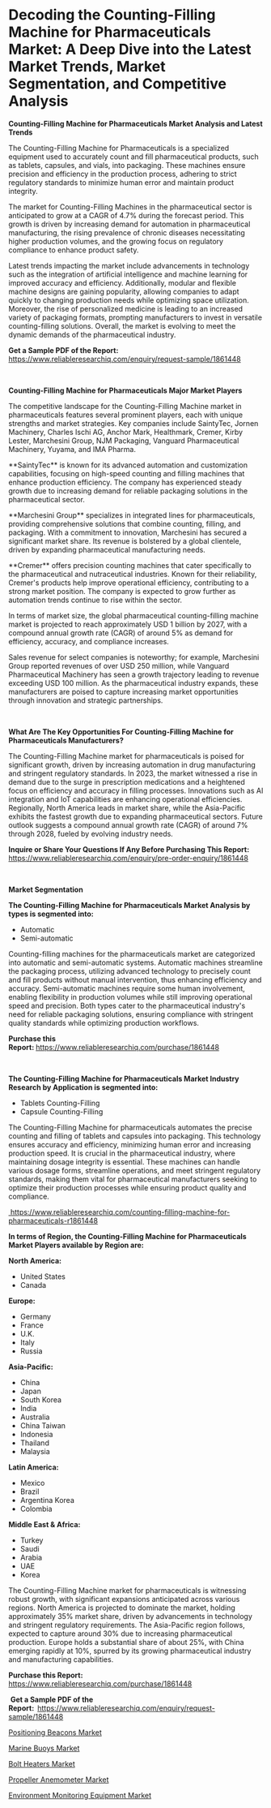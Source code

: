 <p><h1>Decoding the Counting-Filling Machine for Pharmaceuticals Market: A Deep Dive into the Latest Market Trends, Market Segmentation, and Competitive Analysis</h1></p><p><strong>Counting-Filling Machine for Pharmaceuticals Market Analysis and Latest Trends</strong></p>
<p><p>The Counting-Filling Machine for Pharmaceuticals is a specialized equipment used to accurately count and fill pharmaceutical products, such as tablets, capsules, and vials, into packaging. These machines ensure precision and efficiency in the production process, adhering to strict regulatory standards to minimize human error and maintain product integrity. </p><p>The market for Counting-Filling Machines in the pharmaceutical sector is anticipated to grow at a CAGR of 4.7% during the forecast period. This growth is driven by increasing demand for automation in pharmaceutical manufacturing, the rising prevalence of chronic diseases necessitating higher production volumes, and the growing focus on regulatory compliance to enhance product safety. </p><p>Latest trends impacting the market include advancements in technology such as the integration of artificial intelligence and machine learning for improved accuracy and efficiency. Additionally, modular and flexible machine designs are gaining popularity, allowing companies to adapt quickly to changing production needs while optimizing space utilization. Moreover, the rise of personalized medicine is leading to an increased variety of packaging formats, prompting manufacturers to invest in versatile counting-filling solutions. Overall, the market is evolving to meet the dynamic demands of the pharmaceutical industry.</p></p>
<p><strong>Get a Sample PDF of the Report:&nbsp;</strong> <a href="https://www.reliableresearchiq.com/enquiry/request-sample/1861448?utm_campaign=114&utm_medium=2&utm_source=Github&utm_content=ia&utm_term=28022025&utm_id=counting-filling-machine-for-pharmaceuticals">https://www.reliableresearchiq.com/enquiry/request-sample/1861448</a></p>
<p>&nbsp;</p>
<p><strong>Counting-Filling Machine for Pharmaceuticals Major Market Players</strong></p>
<p><p>The competitive landscape for the Counting-Filling Machine market in pharmaceuticals features several prominent players, each with unique strengths and market strategies. Key companies include SaintyTec, Jornen Machinery, Charles Ischi AG, Anchor Mark, Healthmark, Cremer, Kirby Lester, Marchesini Group, NJM Packaging, Vanguard Pharmaceutical Machinery, Yuyama, and IMA Pharma.</p><p>**SaintyTec** is known for its advanced automation and customization capabilities, focusing on high-speed counting and filling machines that enhance production efficiency. The company has experienced steady growth due to increasing demand for reliable packaging solutions in the pharmaceutical sector.</p><p>**Marchesini Group** specializes in integrated lines for pharmaceuticals, providing comprehensive solutions that combine counting, filling, and packaging. With a commitment to innovation, Marchesini has secured a significant market share. Its revenue is bolstered by a global clientele, driven by expanding pharmaceutical manufacturing needs.</p><p>**Cremer** offers precision counting machines that cater specifically to the pharmaceutical and nutraceutical industries. Known for their reliability, Cremer's products help improve operational efficiency, contributing to a strong market position. The company is expected to grow further as automation trends continue to rise within the sector.</p><p>In terms of market size, the global pharmaceutical counting-filling machine market is projected to reach approximately USD 1 billion by 2027, with a compound annual growth rate (CAGR) of around 5% as demand for efficiency, accuracy, and compliance increases.</p><p>Sales revenue for select companies is noteworthy; for example, Marchesini Group reported revenues of over USD 250 million, while Vanguard Pharmaceutical Machinery has seen a growth trajectory leading to revenue exceeding USD 100 million. As the pharmaceutical industry expands, these manufacturers are poised to capture increasing market opportunities through innovation and strategic partnerships.</p></p>
<p>&nbsp;</p>
<p><strong>What Are The Key Opportunities For Counting-Filling Machine for Pharmaceuticals Manufacturers?</strong></p>
<p><p>The Counting-Filling Machine market for pharmaceuticals is poised for significant growth, driven by increasing automation in drug manufacturing and stringent regulatory standards. In 2023, the market witnessed a rise in demand due to the surge in prescription medications and a heightened focus on efficiency and accuracy in filling processes. Innovations such as AI integration and IoT capabilities are enhancing operational efficiencies. Regionally, North America leads in market share, while the Asia-Pacific exhibits the fastest growth due to expanding pharmaceutical sectors. Future outlook suggests a compound annual growth rate (CAGR) of around 7% through 2028, fueled by evolving industry needs.</p></p>
<p><strong>Inquire or Share Your Questions If Any Before Purchasing This Report:</strong> <a href="https://www.reliableresearchiq.com/enquiry/pre-order-enquiry/1861448?utm_campaign=114&utm_medium=2&utm_source=Github&utm_content=ia&utm_term=28022025&utm_id=counting-filling-machine-for-pharmaceuticals">https://www.reliableresearchiq.com/enquiry/pre-order-enquiry/1861448</a></p>
<p>&nbsp;</p>
<p><strong>Market Segmentation</strong></p>
<p><strong>The Counting-Filling Machine for Pharmaceuticals Market Analysis by types is segmented into:</strong></p>
<p><ul><li>Automatic</li><li>Semi-automatic</li></ul></p>
<p><p>Counting-filling machines for the pharmaceuticals market are categorized into automatic and semi-automatic systems. Automatic machines streamline the packaging process, utilizing advanced technology to precisely count and fill products without manual intervention, thus enhancing efficiency and accuracy. Semi-automatic machines require some human involvement, enabling flexibility in production volumes while still improving operational speed and precision. Both types cater to the pharmaceutical industry's need for reliable packaging solutions, ensuring compliance with stringent quality standards while optimizing production workflows.</p></p>
<p><strong>Purchase this Report:&nbsp;</strong><a href="https://www.reliableresearchiq.com/purchase/1861448?utm_campaign=114&utm_medium=2&utm_source=Github&utm_content=ia&utm_term=28022025&utm_id=counting-filling-machine-for-pharmaceuticals">https://www.reliableresearchiq.com/purchase/1861448</a></p>
<p>&nbsp;</p>
<p><strong>The Counting-Filling Machine for Pharmaceuticals Market Industry Research by Application is segmented into:</strong></p>
<p><ul><li>Tablets Counting-Filling</li><li>Capsule Counting-Filling</li></ul></p>
<p><p>The Counting-Filling Machine for pharmaceuticals automates the precise counting and filling of tablets and capsules into packaging. This technology ensures accuracy and efficiency, minimizing human error and increasing production speed. It is crucial in the pharmaceutical industry, where maintaining dosage integrity is essential. These machines can handle various dosage forms, streamline operations, and meet stringent regulatory standards, making them vital for pharmaceutical manufacturers seeking to optimize their production processes while ensuring product quality and compliance.</p></p>
<p><a href="https://www.reliableresearchiq.com/counting-filling-machine-for-pharmaceuticals-r1861448?utm_campaign=114&utm_medium=2&utm_source=Github&utm_content=ia&utm_term=28022025&utm_id=counting-filling-machine-for-pharmaceuticals">&nbsp;https://www.reliableresearchiq.com/counting-filling-machine-for-pharmaceuticals-r1861448</a></p>
<p><strong>In terms of Region, the Counting-Filling Machine for Pharmaceuticals Market Players available by Region are:</strong></p>
<p>
    <p> <strong> North America: </strong>
        <ul>
            <li>United States</li>
            <li>Canada</li>
        </ul>
        </p> 
    <p> <strong> Europe: </strong>
        <ul>
            <li>Germany</li>
            <li>France</li>
            <li>U.K.</li>
            <li>Italy</li>
            <li>Russia</li>
        </ul>
        </p> 
    <p> <strong> Asia-Pacific: </strong>
        <ul>
            <li>China</li>
            <li>Japan</li>
            <li>South Korea</li>
            <li>India</li>
            <li>Australia</li>
            <li>China Taiwan</li>
            <li>Indonesia</li>
            <li>Thailand</li>
            <li>Malaysia</li>
        </ul>
        </p> 
    <p> <strong> Latin America: </strong>
        <ul>
            <li>Mexico</li>
            <li>Brazil</li>
            <li>Argentina Korea</li>
            <li>Colombia</li>
        </ul>
        </p> 
    <p> <strong> Middle East & Africa: </strong>
        <ul>
            <li>Turkey</li>
            <li>Saudi</li>
            <li>Arabia</li>
            <li>UAE</li>
            <li>Korea</li>
        </ul>
    </p>
    </p>
<p><p>The Counting-Filling Machine market for pharmaceuticals is witnessing robust growth, with significant expansions anticipated across various regions. North America is projected to dominate the market, holding approximately 35% market share, driven by advancements in technology and stringent regulatory requirements. The Asia-Pacific region follows, expected to capture around 30% due to increasing pharmaceutical production. Europe holds a substantial share of about 25%, with China emerging rapidly at 10%, spurred by its growing pharmaceutical industry and manufacturing capabilities.</p></p>
<p><strong>Purchase this Report: </strong><a href="https://www.reliableresearchiq.com/purchase/1861448?utm_campaign=114&utm_medium=2&utm_source=Github&utm_content=ia&utm_term=28022025&utm_id=counting-filling-machine-for-pharmaceuticals">https://www.reliableresearchiq.com/purchase/1861448</a></p>
<p>&nbsp;<strong>Get a Sample PDF of the Report:&nbsp;&nbsp;</strong><a href="https://www.reliableresearchiq.com/enquiry/request-sample/1861448?utm_campaign=114&utm_medium=2&utm_source=Github&utm_content=ia&utm_term=28022025&utm_id=counting-filling-machine-for-pharmaceuticals">https://www.reliableresearchiq.com/enquiry/request-sample/1861448</a></p>
<p><strong></strong></p>
<p><p><a href="https://github.com/ygfu6u/Market-Research-Report-List-1/blob/main/positioning-beacons-market.md?utm_campaign=114&utm_medium=2&utm_source=Github&utm_content=ia&utm_term=28022025&utm_id=counting-filling-machine-for-pharmaceuticals">Positioning Beacons Market</a></p><p><a href="https://github.com/BryceTownsendr/Market-Research-Report-List-7/blob/main/marine-buoys-market.md?utm_campaign=114&utm_medium=2&utm_source=Github&utm_content=ia&utm_term=28022025&utm_id=counting-filling-machine-for-pharmaceuticals">Marine Buoys Market</a></p><p><a href="https://github.com/mahnoor2003/Market-Research-Report-List-7/blob/main/bolt-heaters-market.md?utm_campaign=114&utm_medium=2&utm_source=Github&utm_content=ia&utm_term=28022025&utm_id=counting-filling-machine-for-pharmaceuticals">Bolt Heaters Market</a></p><p><a href="https://github.com/JubayerMia832/Market-Research-Report-List-1/blob/main/propeller-anemometer-market.md?utm_campaign=114&utm_medium=2&utm_source=Github&utm_content=ia&utm_term=28022025&utm_id=counting-filling-machine-for-pharmaceuticals">Propeller Anemometer Market</a></p><p><a href="https://github.com/rubiogruis0p/Market-Research-Report-List-1/blob/main/environment-monitoring-equipment-market.md?utm_campaign=114&utm_medium=2&utm_source=Github&utm_content=ia&utm_term=28022025&utm_id=counting-filling-machine-for-pharmaceuticals">Environment Monitoring Equipment Market</a></p></p>